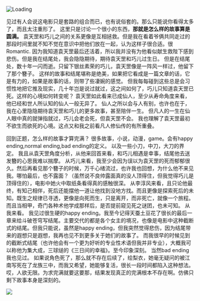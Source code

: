 ![Loading](https://image.baidu.com/search/down?url=https://img9.doubanio.com/view/photo/l/public/p2902844214.webp)

见过有人会说这电影只是套路的组合而已，也有说俗套的。那么只能说你看得太多了，而且太注重形了。 
这里只是讨论一个很小的东西，**那就是怎么样的故事算是圆满。**
袁天罡和巧儿之间的关系更像是互相拯救。但是我在看着爷俩共同走过的那段时间里就不知不觉在意识中把他们放在一起，认为这样子很合适。很Romantic.
因为我知道袁天罡最后还活着，所以我并没有为他看似献生救陛下感到悲伤。但是我在结尾处，我会隐隐期待，期待袁天罡和巧儿过生日。
但是在结尾处，数十年一闪而逝。只留下银丝素荣的巧儿，袁天罡像是一阵风一样过，他留下了那个簪子。
这样的故事和结尾堪称是绝美，如果把它看成是一篇文章的话，它是有力的，如果是故事的话，则带了些凄婉的感觉。
但我每每碰到这些总是会习惯性地把它推及现实，几十年岂是说过就过，这之间如何了，巧儿只知道袁天罡已死。这样的心境如何转变呢？
袁天罡如此看来已成仙人，至少从寿命角度来看，他已经和世人所认知的仙人一般无异了。
仙人之所以会与人有别，也许也在于，我在心里隐隐期待袁天罡和巧儿的更多故事，甚至陪伴一生。
但凡人的一生在仙人眼中真的就弹指就过，巧儿会老会死，但袁天罡不会。
我也理解了袁天罡最初不欲生而欲死的心境。这点又和我之前看凡人修仙传的有所重叠。

回到正题，怎么样的故事才算完满？
很多故事，小说，动漫，game。会有happy ending,normal ending,bad ending的定义。
以及一些小刀，中刀，大刀的界定。
我且从袁天罡角度分析，从他来回首来看，和巧儿相遇是幸事，结尾他去送发簪的心思我难以揣摩。
从巧儿来看，我至少会因为误以为袁天罡的死而郁郁很久。然后再看见那个簪子的时候，万千心绪流过，也许我也回想，为什么他不来见我。哪怕最后，也不露面？（虽然说不良帅露面真的没人顶得住，但我觉得巧儿是顶得住的），电影中她火中取纸条看得真的感触很深。
从李淳风来看，且只论他最终，有知己相伴，死后还能摆他一道让他找到没地方找。而且更像是探索死后的未知。既生之规律已寻透，更像是向死而生，只是离开，而非死亡，就像一个旅程。而且当相甲，奇门各种术他学成那样后，是否提前窥见死之谜团，也未可知。
从我来看。
我见过很生硬的happy ending。我至今记得天蚕土豆花了很长的最后一章来给斗破苍穹写结尾。主要交代的都是各个女主的境况，也像是电影中这种截断式的结尾。但我只能说，虽然是happy ending，但我突然觉得悲伤，因为结尾带来的遐想只是遐想，我再也见不到更多关于她们的故事了。
而我很早的时候见到的截断式结尾（也许他会有一个更为好听的专业性术语但我并非专业），大概我可以称他为集大成，三球缒的《三日间的幸福》。至今印象深刻。
当然bad ending我也见过。
如果说角色死了，那么就不存在后续了，绘梨衣，她毫无疑问的被江南写死在了龙族三中，而我又希望，她能够复活，很长一段时间都陷入这种想法。
哎，人欲无限。为求完满就要这要那，结果发现真正的完满根本不存在啊。仿佛只剩下故事本身是深刻的。

![](https://image.baidu.com/search/down?url=https://img1.doubanio.com/view/photo/l/public/p2902588630.webp)
